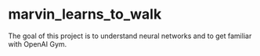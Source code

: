# marvin_learns_to_walk
The goal of this project is to understand neural networks and to get familiar with OpenAI Gym.
